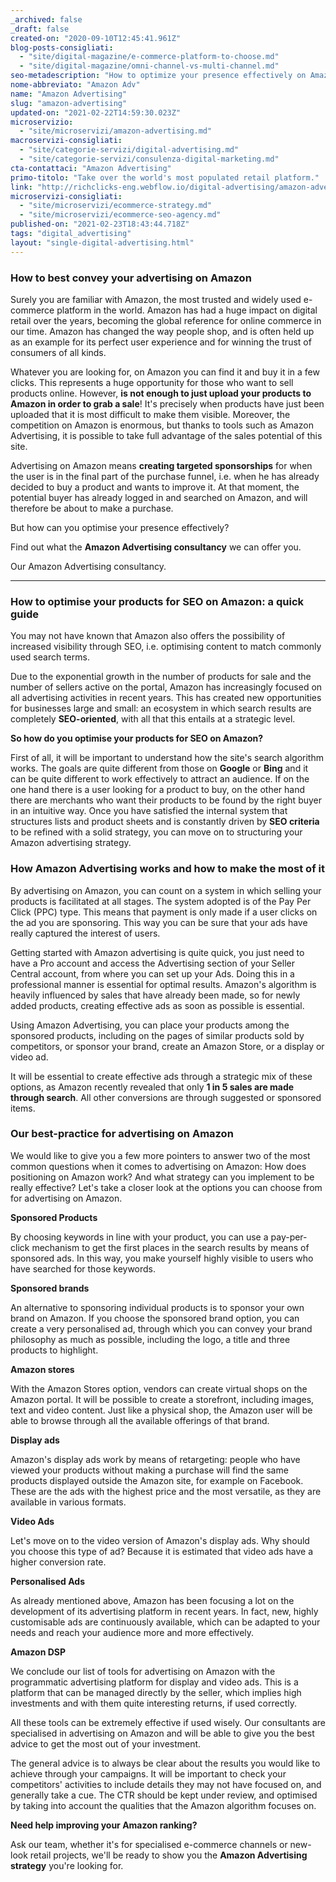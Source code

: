 ```yaml
---
_archived: false
_draft: false
created-on: "2020-09-10T12:45:41.961Z"
blog-posts-consigliati:
  - "site/digital-magazine/e-commerce-platform-to-choose.md"
  - "site/digital-magazine/omni-channel-vs-multi-channel.md"
seo-metadescription: "How to optimize your presence effectively on Amazon and run the engines of your advertising system? Find out everything you need!"
nome-abbreviato: "Amazon Adv"
name: "Amazon Advertising"
slug: "amazon-advertising"
updated-on: "2021-02-22T14:59:30.023Z"
microservizio:
  - "site/microservizi/amazon-advertising.md"
macroservizi-consigliati:
  - "site/categorie-servizi/digital-advertising.md"
  - "site/categorie-servizi/consulenza-digital-marketing.md"
cta-contattaci: "Amazon Advertising"
primo-titolo: "Take over the world's most populated retail platform."
link: "http://richclicks-eng.webflow.io/digital-advertising/amazon-advertising"
microservizi-consigliati:
  - "site/microservizi/ecommerce-strategy.md"
  - "site/microservizi/ecommerce-seo-agency.md"
published-on: "2021-02-23T18:43:44.718Z"
tags: "digital_advertising"
layout: "single-digital-advertising.html"
---
```


### How to best convey your advertising on Amazon

Surely you are familiar with Amazon, the most trusted and widely used e-commerce platform in the world. Amazon has had a huge impact on digital retail over the years, becoming the global reference for online commerce in our time. Amazon has changed the way people shop, and is often held up as an example for its perfect user experience and for winning the trust of consumers of all kinds.

Whatever you are looking for, on Amazon you can find it and buy it in a few clicks. This represents a huge opportunity for those who want to sell products online. However, **is not enough to just upload your products to Amazon in order to grab a sale**! It's precisely when products have just been uploaded that it is most difficult to make them visible. Moreover, the competition on Amazon is enormous, but thanks to tools such as Amazon Advertising, it is possible to take full advantage of the sales potential of this site.

Advertising on Amazon means **creating targeted sponsorships** for when the user is in the final part of the purchase funnel, i.e. when he has already decided to buy a product and wants to improve it. At that moment, the potential buyer has already logged in and searched on Amazon, and will therefore be about to make a purchase.  
  
But how can you optimise your presence effectively?

Find out what the **Amazon Advertising consultancy** we can offer you.

Our Amazon Advertising consultancy.  

--------------------------------------

### **How to optimise your products for SEO on Amazon: a quick guide**  

You may not have known that Amazon also offers the possibility of increased visibility through SEO, i.e. optimising content to match commonly used search terms.

Due to the exponential growth in the number of products for sale and the number of sellers active on the portal, Amazon has increasingly focused on all advertising activities in recent years. This has created new opportunities for businesses large and small: an ecosystem in which search results are completely **SEO-oriented**, with all that this entails at a strategic level.

**So how do you optimise your products for SEO on Amazon?** 

First of all, it will be important to understand how the site's search algorithm works. The goals are quite different from those on **Google** or **Bing** and it can be quite different to work effectively to attract an audience. If on the one hand there is a user looking for a product to buy, on the other hand there are merchants who want their products to be found by the right buyer in an intuitive way. Once you have satisfied the internal system that structures lists and product sheets and is constantly driven by **SEO criteria** to be refined with a solid strategy, you can move on to structuring your Amazon advertising strategy.

### **How Amazon Advertising works and how to make the most of it**

By advertising on Amazon, you can count on a system in which selling your products is facilitated at all stages. The system adopted is of the Pay Per Click (PPC) type. This means that payment is only made if a user clicks on the ad you are sponsoring. This way you can be sure that your ads have really captured the interest of users. 

Getting started with Amazon advertising is quite quick, you just need to have a Pro account and access the Advertising section of your Seller Central account, from where you can set up your Ads. Doing this in a professional manner is essential for optimal results. Amazon's algorithm is heavily influenced by sales that have already been made, so for newly added products, creating effective ads as soon as possible is essential.

Using Amazon Advertising, you can place your products among the sponsored products, including on the pages of similar products sold by competitors, or sponsor your brand, create an Amazon Store, or a display or video ad. 

It will be essential to create effective ads through a strategic mix of these options, as Amazon recently revealed that only **1 in 5 sales are made through search**. All other conversions are through suggested or sponsored items.

### **Our best-practice for advertising on Amazon**

We would like to give you a few more pointers to answer two of the most common questions when it comes to advertising on Amazon: How does positioning on Amazon work? And what strategy can you implement to be really effective? Let's take a closer look at the options you can choose from for advertising on Amazon. 

**Sponsored Products**

By choosing keywords in line with your product, you can use a pay-per-click mechanism to get the first places in the search results by means of sponsored ads. In this way, you make yourself highly visible to users who have searched for those keywords.

**Sponsored brands**

An alternative to sponsoring individual products is to sponsor your own brand on Amazon. If you choose the sponsored brand option, you can create a very personalised ad, through which you can convey your brand philosophy as much as possible, including the logo, a title and three products to highlight. 

**Amazon stores**

With the Amazon Stores option, vendors can create virtual shops on the Amazon portal. It will be possible to create a storefront, including images, text and video content. Just like a physical shop, the Amazon user will be able to browse through all the available offerings of that brand. 

**Display ads**

Amazon's display ads work by means of retargeting: people who have viewed your products without making a purchase will find the same products displayed outside the Amazon site, for example on Facebook. These are the ads with the highest price and the most versatile, as they are available in various formats. 

**Video Ads**

Let's move on to the video version of Amazon's display ads. Why should you choose this type of ad? Because it is estimated that video ads have a higher conversion rate. 

**Personalised Ads**

As already mentioned above, Amazon has been focusing a lot on the development of its advertising platform in recent years. In fact, new, highly customisable ads are continuously available, which can be adapted to your needs and reach your audience more and more effectively.

**Amazon DSP**

We conclude our list of tools for advertising on Amazon with the programmatic advertising platform for display and video ads. This is a platform that can be managed directly by the seller, which implies high investments and with them quite interesting returns, if used correctly. 

All these tools can be extremely effective if used wisely. Our consultants are specialised in advertising on Amazon and will be able to give you the best advice to get the most out of your investment.

The general advice is to always be clear about the results you would like to achieve through your campaigns. It will be important to check your competitors' activities to include details they may not have focused on, and generally take a cue. The CTR should be kept under review, and optimised by taking into account the qualities that the Amazon algorithm focuses on.

**Need help improving your Amazon ranking?**

Ask our team, whether it's for specialised e-commerce channels or new-look retail projects, we'll be ready to show you the **Amazon Advertising strategy** you're looking for.
